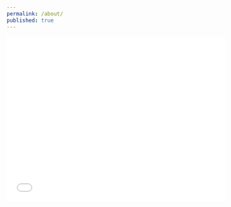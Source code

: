 ```yaml
---
permalink: /about/
published: true
---
```



 <embed src="/assets/cv_xie.pdf" width="500" height="375" 
 type="application/pdf">

